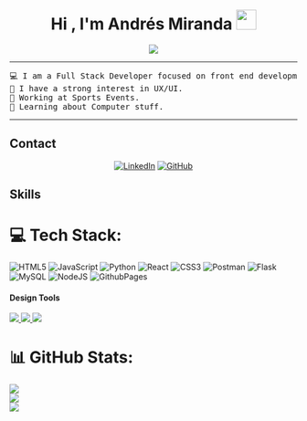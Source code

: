 <h1 align="center"><b>Hi , I'm Andrés Miranda </b><img src="https://media.giphy.com/media/hvRJCLFzcasrR4ia7z/giphy.gif" width="35"></h1>
<p align="center">
  <a href="https://github.com/DenverCoder1/readme-typing-svg"><img src="https://readme-typing-svg.herokuapp.com?font=Time+New+Roman&color=cyan&size=25&center=true&vCenter=true&width=600&height=100&lines=Self-taught;Front-End-Developer;Junior-Graphic-Designer;:)"></a>
</p>
<hr>
<pre>
💻 I am a Full Stack Developer focused on front end development.
📝 I have a strong interest in UX/UI.
🔭 Working at Sports Events.
🌱 Learning about Computer stuff.
</pre>
<hr>

## Contact

<p align="center">
	<a href="https://www.linkedin.com/in/andr%C3%A9s-miranda"><img src="https://img.shields.io/badge/linkedin-%230A66C2.svg?style=plastic&logo=linkedin&logoColor=white" alt="LinkedIn"/></a>
	<a href="https://github.com/andresmiranda2000"><img src="https://img.shields.io/badge/github-%23181717.svg?style=plastic&logo=github&logoColor=white" alt="GitHub"/></a>
</p>

## Skills


# 💻 Tech Stack:
![HTML5](https://img.shields.io/badge/html5-%23E34F26.svg?style=for-the-badge&logo=html5&logoColor=white) ![JavaScript](https://img.shields.io/badge/javascript-%23323330.svg?style=for-the-badge&logo=javascript&logoColor=%23F7DF1E) ![Python](https://img.shields.io/badge/python-3670A0?style=for-the-badge&logo=python&logoColor=ffdd54) ![React](https://img.shields.io/badge/react-%2320232a.svg?style=for-the-badge&logo=react&logoColor=%2361DAFB) ![CSS3](https://img.shields.io/badge/css3-%231572B6.svg?style=for-the-badge&logo=css3&logoColor=white) ![Postman](https://img.shields.io/badge/Postman-FF6C37?style=for-the-badge&logo=postman&logoColor=white) ![Flask](https://img.shields.io/badge/flask-%23000.svg?style=for-the-badge&logo=flask&logoColor=white) ![MySQL](https://img.shields.io/badge/mysql-%2300000f.svg?style=for-the-badge&logo=mysql&logoColor=white) ![NodeJS](https://img.shields.io/badge/node.js-6DA55F?style=for-the-badge&logo=node.js&logoColor=white) ![GithubPages](https://img.shields.io/badge/github%20pages-121013?style=for-the-badge&logo=github&logoColor=white)

#### Design Tools

<a href="https://github.com/andresmiranda2000">
  <img src="https://img.shields.io/badge/Bootstrap-563D7C?style=for-the-badge&logo=bootstrap&logoColor=white">
</a>
<a href="https://github.com/andresmiranda2000"><img src="https://img.shields.io/badge/Figma-F24E1E?style=for-the-badge&logo=figma&logoColor=white">
<a href="https://github.com/andresmiranda200"><img src="https://img.shields.io/badge/adobe%20photoshop-%2331A8FF.svg?style=for-the-badge&logo=adobe%20photoshop&logoColor=white">
</a> 

# 📊 GitHub Stats:
![](https://github-readme-stats.vercel.app/api?username=andresmiranda2000&theme=dark&hide_border=false&include_all_commits=false&count_private=false)<br/>
![](https://github-readme-streak-stats.herokuapp.com/?user=andresmiranda2000&theme=dark&hide_border=false)<br/>
![](https://github-readme-stats.vercel.app/api/top-langs/?username=andresmiranda2000&theme=dark&hide_border=false&include_all_commits=false&count_private=false&layout=compact)

<br/>
